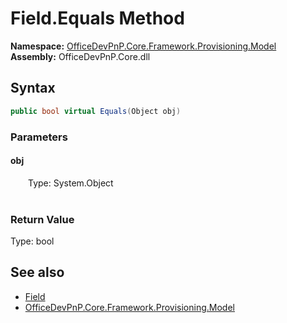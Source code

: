 # Field.Equals Method  
  

**Namespace:** [OfficeDevPnP.Core.Framework.Provisioning.Model](OfficeDevPnP.Core.Framework.Provisioning.Model.md)  
**Assembly:** OfficeDevPnP.Core.dll  
## Syntax
```C#
public bool virtual Equals(Object obj)
```
### Parameters
#### obj  
&emsp;&emsp;Type: System.Object  
&emsp;&emsp;  

  

### Return Value
Type: bool  

## See also
- [Field](OfficeDevPnP.Core.Framework.Provisioning.Model.Field.md) 
- [OfficeDevPnP.Core.Framework.Provisioning.Model](OfficeDevPnP.Core.Framework.Provisioning.Model.md) 
